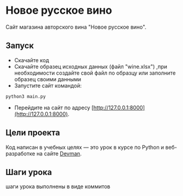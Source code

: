 # Новое русское вино

Сайт магазина авторского вина "Новое русское вино".

## Запуск

- Скачайте код
- Скачайте образец исходных данных (файл "wine.xlsx")
  ,при необходимости создайте свой файл по образцу или заполните образец своими данными 
- Запустите сайт командой:
```
python3 main.py
```
- Перейдите на сайт по адресу [http://127.0.0.1:8000](http://127.0.0.1:8000).

## Цели проекта

Код написан в учебных целях — это урок в курсе по Python и веб-разработке на сайте [Devman](https://dvmn.org).

## Шаги урока

шаги урока выполнены в виде коммитов 
    